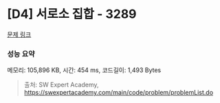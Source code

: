 # [D4] 서로소 집합 - 3289 

[문제 링크](https://swexpertacademy.com/main/code/problem/problemDetail.do?contestProbId=AWBJKA6qr2oDFAWr) 

### 성능 요약

메모리: 105,896 KB, 시간: 454 ms, 코드길이: 1,493 Bytes



> 출처: SW Expert Academy, https://swexpertacademy.com/main/code/problem/problemList.do